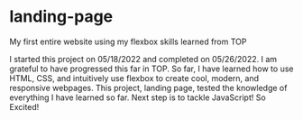 # landing-page

My first entire website using my flexbox skills learned from TOP

I started this project on 05/18/2022 and completed on 05/26/2022. I am grateful to have progressed this far in TOP. So far, I have learned how to use HTML, CSS, and intuitively use flexbox to create cool, modern, and responsive webpages. This project, landing page, tested the knowledge of everything I have learned so far. Next step is to tackle JavaScript! So Excited!
